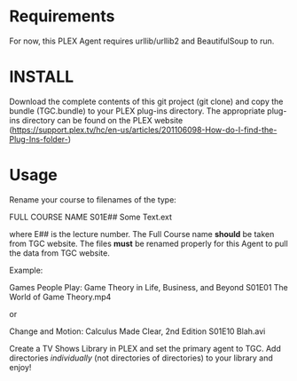 # Requirements

For now, this PLEX Agent requires urllib/urllib2 and BeautifulSoup to run.

# INSTALL

Download the complete contents of this git project (git clone) and copy the bundle (TGC.bundle) to your PLEX plug-ins directory.
The appropriate plug-ins directory can be found on the PLEX website (https://support.plex.tv/hc/en-us/articles/201106098-How-do-I-find-the-Plug-Ins-folder-)

# Usage

Rename your course to filenames of the type:

FULL COURSE NAME S01E## Some Text.ext

where E## is the lecture number. The Full Course name **should** be taken from TGC website.
The files **must** be renamed properly for this Agent to pull the data from TGC website.

Example:

Games People Play: Game Theory in Life, Business, and Beyond S01E01 The World of Game Theory.mp4

or

Change and Motion: Calculus Made Clear, 2nd Edition S01E10 Blah.avi

Create a TV Shows Library in PLEX and set the primary agent to TGC. 
Add directories *individually* (not directories of directories) to your library and enjoy!

